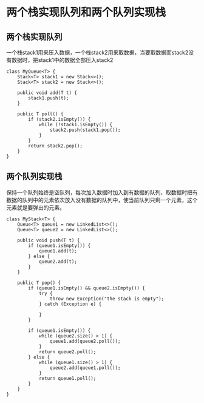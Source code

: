 两个栈实现队列和两个队列实现栈
===================================
两个栈实现队列
-----------------------------------
一个栈stack1用来压入数据，一个栈stack2用来取数据，当要取数据而stack2没有数据时，把stack1中的数据全部压入stack2      

	class MyQueue<T> {
        Stack<T> stack1 = new Stack<>();
        Stack<T> stack2 = new Stack<>();

        public void add(T t) {
            stack1.push(t);
        }

        public T poll() {
            if (stack2.isEmpty()) {
                while (!stack1.isEmpty()) {
                    stack2.push(stack1.pop());
                }
            }
            return stack2.pop();
        }
    }
    
    
两个队列实现栈
------------------------------------
保持一个队列始终是空队列，每次加入数据时加入到有数据的队列，取数据时把有数据的队列中的元素依次放入没有数据的队列中，使当前队列只剩一个元素，这个元素就是要弹出的元素。        

	class MyStack<T> {
        Queue<T> queue1 = new LinkedList<>();
        Queue<T> queue2 = new LinkedList<>();

        public void push(T t) {
            if (queue1.isEmpty()) {
                queue1.add(t);
            } else {
                queue2.add(t);
            }
        }

        public T pop() {
            if (queue1.isEmpty() && queue2.isEmpty()) {
                try {
                    throw new Exception("the stack is empty");
                } catch (Exception e) {

                }
            }

            if (queue1.isEmpty()) {
                while (queue2.size() > 1) {
                    queue1.add(queue2.poll());
                }
                return queue2.poll();
            } else {
                while (queue1.size() > 1) {
                    queue2.add(queue1.poll());
                }
                return queue1.poll();
            }
        }
    }
